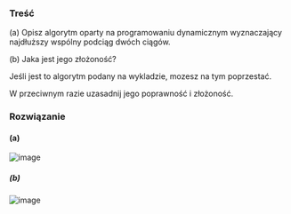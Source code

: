 ### Treść
(a) Opisz algorytm oparty na programowaniu dynamicznym wyznaczający najdłuższy wspólny podciąg dwóch ciągów.

(b) Jaka jest jego złożoność? 

Jeśli jest to algorytm podany na wykladzie, mozesz na tym poprzestać. 

W przeciwnym razie uzasadnij jego poprawność i złożoność.

### Rozwiązanie
#### (a) 
![image](https://user-images.githubusercontent.com/11476062/63684269-c60df400-c7fc-11e9-89e0-7c8b5b61b01e.png)

##### (b)
![image](https://user-images.githubusercontent.com/11476062/63684481-4d5b6780-c7fd-11e9-98c9-53fbd8d54d74.png)
